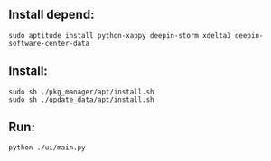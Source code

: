 Install depend:
--------------
    sudo aptitude install python-xappy deepin-storm xdelta3 deepin-software-center-data

Install:
--------
    sudo sh ./pkg_manager/apt/install.sh
    sudo sh ./update_data/apt/install.sh

Run:
---
    python ./ui/main.py

